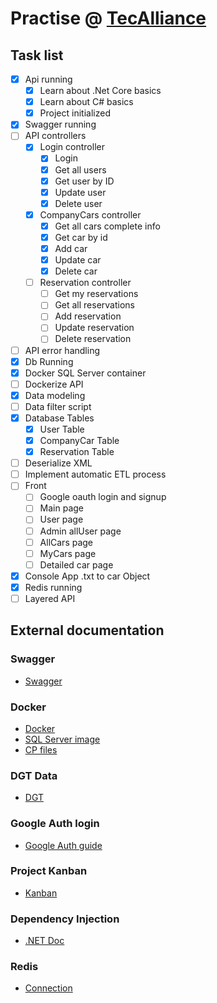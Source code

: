 # Practise @ [TecAlliance](https://github.com/AleMedinaGarc/DotnetAPI-Practice)

## Task list

- [x] Api running
  - [x] Learn about .Net Core basics
  - [x] Learn about C# basics
  - [x] Project initialized
- [x] Swagger running
- [ ] API controllers
  - [x] Login controller
    - [x] Login
    - [x] Get all users
    - [x] Get user by ID
    - [x] Update user
    - [x] Delete user
  - [x] CompanyCars controller
    - [x] Get all cars complete info
    - [x] Get car by id
    - [x] Add car
    - [x] Update car
    - [x] Delete car
  - [ ] Reservation controller
    - [ ] Get my reservations
    - [ ] Get all reservations
    - [ ] Add reservation
    - [ ] Update reservation
    - [ ] Delete reservation
- [ ] API error handling
- [x] Db Running
- [x] Docker SQL Server container
- [ ] Dockerize API
- [x] Data modeling
- [ ] Data filter script
- [x] Database Tables
  - [x] User Table
  - [x] CompanyCar Table
  - [x] Reservation Table
- [ ] Deserialize XML
- [ ] Implement automatic ETL process
- [ ] Front
  - [ ] Google oauth login and signup
  - [ ] Main page
  - [ ] User page
  - [ ] Admin allUser page
  - [ ] AllCars page
  - [ ] MyCars page
  - [ ] Detailed car page
- [X] Console App .txt to car Object
- [X] Redis running
- [ ] Layered API

## External documentation

### Swagger

- [Swagger](https://swagger.io/)

### Docker

- [Docker](https://www.docker.com/)
- [SQL Server image](https://docs.microsoft.com/en-us/sql/linux/quickstart-install-connect-docker?view=sql-server-ver15&pivots=cs1-bash)
- [CP files](https://stackoverflow.com/questions/22907231/how-to-copy-files-from-host-to-docker-container)

### DGT Data

- [DGT](https://dgt-microdata.s3.eu-central-1.amazonaws.com/)

### Google Auth login

- [Google Auth guide](https://medium.com/@danilrabizo/google-authentication-in-the-angular-application-e86df69be58a)

### Project Kanban

- [Kanban](https://github.com/AleMedinaGarc/DotnetAPI-Practice/projects/1)

### Dependency Injection

- [.NET Doc](https://docs.microsoft.com/en-us/aspnet/core/fundamentals/dependency-injection?view=aspnetcore-3.1)

### Redis

- [Connection](https://docs.redis.com/latest/rs/references/client_references/client_csharp/)

